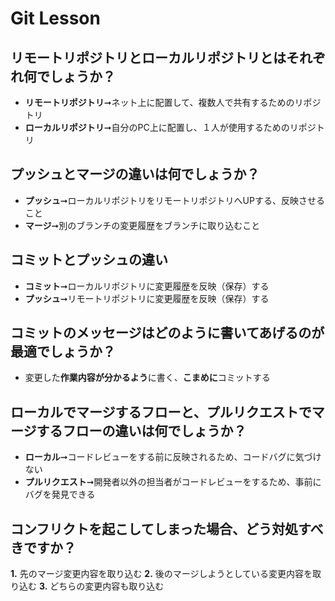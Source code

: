 # Git Lesson

## リモートリポジトリとローカルリポジトリとはそれぞれ何でしょうか？

- **リモートリポジトリ**➞ネット上に配置して、複数人で共有するためのリポジトリ
- **ローカルリポジトリ**➞自分のPC上に配置し、１人が使用するためのリポジトリ

## プッシュとマージの違いは何でしょうか？

- **プッシュ**➞ローカルリポジトリをリモートリポジトリへUPする、反映させること
- **マージ**➞別のブランチの変更履歴をブランチに取り込むこと

## コミットとプッシュの違い

- **コミット**➞ローカルリポジトリに変更履歴を反映（保存）する
- **プッシュ**➞リモートリポジトリに変更履歴を反映（保存）する

## コミットのメッセージはどのように書いてあげるのが最適でしょうか？

- 変更した**作業内容が分かるよう**に書く、**こまめに**コミットする

## ローカルでマージするフローと、プルリクエストでマージするフローの違いは何でしょうか？

- **ローカル**➞コードレビューをする前に反映されるため、コードバグに気づけない
- **プルリクエスト**➞開発者以外の担当者がコードレビューをするため、事前にバグを発見できる

## コンフリクトを起こしてしまった場合、どう対処すべきですか？

**1.** 先のマージ変更内容を取り込む
**2.** 後のマージしようとしている変更内容を取り込む
**3.** どちらの変更内容も取り込む
